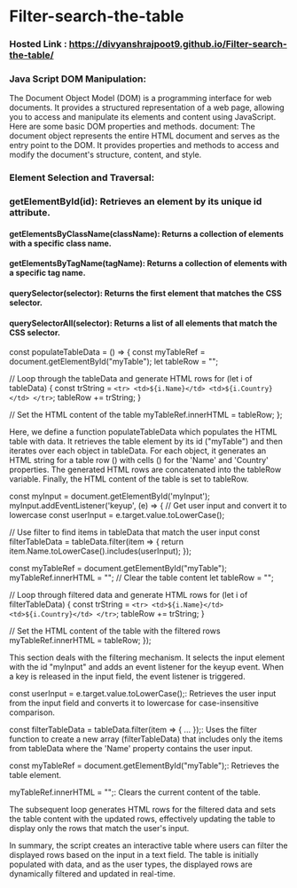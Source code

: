 # Filter-search-the-table
### Hosted Link : https://divyanshrajpoot9.github.io/Filter-search-the-table/
### Java Script DOM Manipulation:
The Document Object Model (DOM) is a programming interface for web documents. It provides a structured representation of a web page, allowing you to access and manipulate its elements and content using JavaScript. Here are some basic DOM properties and methods.
document: The document object represents the entire HTML document and serves as the entry point to the DOM. It provides properties and methods to access and modify the document's structure, content, and style.

### Element Selection and Traversal:

  ### getElementById(id): Retrieves an element by its unique id attribute.
  #### getElementsByClassName(className): Returns a collection of elements with a specific class name.
  ####  getElementsByTagName(tagName): Returns a collection of elements with a specific tag name.
  ####  querySelector(selector): Returns the first element that matches the CSS selector.
  ####  querySelectorAll(selector): Returns a list of all elements that match the CSS selector.

  const populateTableData = () => {
  const myTableRef = document.getElementById("myTable");
  let tableRow = "";

  // Loop through the tableData and generate HTML rows
  for (let i of tableData) {
    const trString = `<tr>
      <td>${i.Name}</td>
      <td>${i.Country}</td>
    </tr>`;
    tableRow += trString;
  }

  // Set the HTML content of the table
  myTableRef.innerHTML = tableRow;
};

Here, we define a function populateTableData which populates the HTML table with data. It retrieves the table element by its id ("myTable") and then iterates over each object in tableData. For each object, it generates an HTML string for a table row (<tr>) with cells (<td>) for the 'Name' and 'Country' properties. The generated HTML rows are concatenated into the tableRow variable. Finally, the HTML content of the table is set to tableRow.

const myInput = document.getElementById('myInput');
myInput.addEventListener('keyup', (e) => {
  // Get user input and convert it to lowercase
  const userInput = e.target.value.toLowerCase();

  // Use filter to find items in tableData that match the user input
  const filterTableData = tableData.filter(item => {
    return item.Name.toLowerCase().includes(userInput);
  });

  const myTableRef = document.getElementById("myTable");
  myTableRef.innerHTML = ""; // Clear the table content
  let tableRow = "";

  // Loop through filtered data and generate HTML rows
  for (let i of filterTableData) {
    const trString = `<tr>
      <td>${i.Name}</td>
      <td>${i.Country}</td>
    </tr>`;
    tableRow += trString;
  }

  // Set the HTML content of the table with the filtered rows
  myTableRef.innerHTML = tableRow;
});

This section deals with the filtering mechanism. It selects the input element with the id "myInput" and adds an event listener for the keyup event. When a key is released in the input field, the event listener is triggered.

const userInput = e.target.value.toLowerCase();: Retrieves the user input from the input field and converts it to lowercase for case-insensitive comparison.

const filterTableData = tableData.filter(item => { ... });: Uses the filter function to create a new array (filterTableData) that includes only the items from tableData where the 'Name' property contains the user input.

const myTableRef = document.getElementById("myTable");: Retrieves the table element.

myTableRef.innerHTML = "";: Clears the current content of the table.

The subsequent loop generates HTML rows for the filtered data and sets the table content with the updated rows, effectively updating the table to display only the rows that match the user's input.

In summary, the script creates an interactive table where users can filter the displayed rows based on the input in a text field. The table is initially populated with data, and as the user types, the displayed rows are dynamically filtered and updated in real-time.
